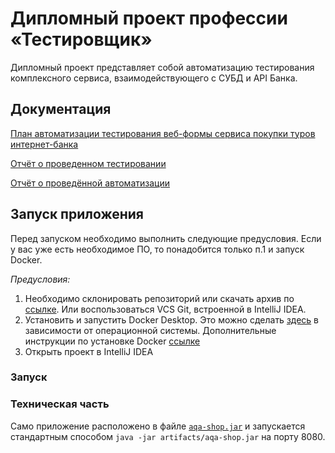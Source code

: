 # Дипломный проект профессии «Тестировщик»

Дипломный проект представляет собой автоматизацию тестирования комплексного сервиса, взаимодействующего с СУБД и API
Банка.

## Документация

[План автоматизации тестирования веб-формы сервиса покупки туров интернет-банка](documents/Plan.md)

[Отчёт о проведенном тестировании](documents/Report.md)

[Отчёт о проведённой автоматизации](documents/Summary.md)

## Запуск приложения

Перед запуском необходимо выполнить следующие предусловия. Если у вас уже есть необходимое ПО, то понадобится только п.1 и запуск Docker.

*Предусловия:*
1. Необходимо склонировать репозиторий или скачать архив по [ссылке](). Или воспользоваться VCS Git, встроенной в
   IntelliJ IDEA.
2. Установить и запустить Docker Desktop. Это можно сделать [здесь](https://docs.docker.com/get-docker/) в зависимости от операционной системы. Дополнительные инструкции по установке Docker [ссылке](https://github.com/netology-code/aqa-homeworks/blob/master/docker/installation.md)
3. Открыть проект в IntelliJ IDEA

### Запуск

### Техническая часть

Само приложение расположено в файле [`aqa-shop.jar`](artifacts/aqa-shop.jar) и запускается стандартным способом `java -jar artifacts/aqa-shop.jar` на порту 8080.
